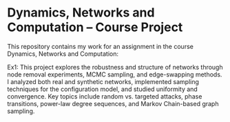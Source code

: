 
# Dynamics, Networks and Computation – Course Project

This repository contains my work for an assignment in the course Dynamics, Networks and Computation:

Ex1: This project explores the robustness and structure of networks through node removal experiments, MCMC sampling, and edge-swapping methods.
     I analyzed both real and synthetic networks, implemented sampling techniques for the configuration model, and studied uniformity and convergence.
     Key topics include random vs. targeted attacks, phase transitions, power-law degree sequences, and Markov Chain-based graph sampling.
